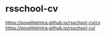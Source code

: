 # rsschool-cv 

https://povelitelmira.github.io/rsschool-cv/cv
https://povelitelmira.github.io/rsschool-cv/